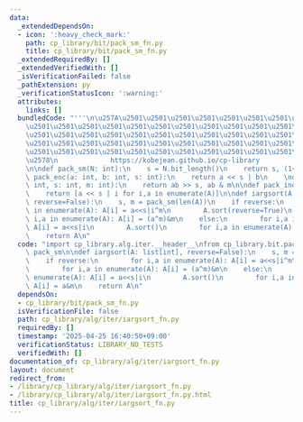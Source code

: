 ```yaml
---
data:
  _extendedDependsOn:
  - icon: ':heavy_check_mark:'
    path: cp_library/bit/pack_sm_fn.py
    title: cp_library/bit/pack_sm_fn.py
  _extendedRequiredBy: []
  _extendedVerifiedWith: []
  _isVerificationFailed: false
  _pathExtension: py
  _verificationStatusIcon: ':warning:'
  attributes:
    links: []
  bundledCode: "'''\n\u257A\u2501\u2501\u2501\u2501\u2501\u2501\u2501\u2501\u2501\u2501\
    \u2501\u2501\u2501\u2501\u2501\u2501\u2501\u2501\u2501\u2501\u2501\u2501\u2501\
    \u2501\u2501\u2501\u2501\u2501\u2501\u2501\u2501\u2501\u2501\u2501\u2501\u2501\
    \u2501\u2501\u2501\u2501\u2501\u2501\u2501\u2501\u2501\u2501\u2501\u2501\u2501\
    \u2501\u2501\u2501\u2501\u2501\u2501\u2501\u2501\u2501\u2501\u2501\u2501\u2501\
    \u2578\n             https://kobejean.github.io/cp-library               \n'''\n\
    \n\ndef pack_sm(N: int):\n    s = N.bit_length()\n    return s, (1<<s)-1\n\ndef\
    \ pack_enc(a: int, b: int, s: int):\n    return a << s | b\n    \ndef pack_dec(ab:\
    \ int, s: int, m: int):\n    return ab >> s, ab & m\n\ndef pack_indices(A, s):\n\
    \    return [a << s | i for i,a in enumerate(A)]\n\ndef iargsort(A: list[int],\
    \ reverse=False):\n    s, m = pack_sm(len(A))\n    if reverse:\n        for i,a\
    \ in enumerate(A): A[i] = a<<s|i^m\n        A.sort(reverse=True)\n        for\
    \ i,a in enumerate(A): A[i] = (a^m)&m\n    else:\n        for i,a in enumerate(A):\
    \ A[i] = a<<s|i\n        A.sort()\n        for i,a in enumerate(A): A[i] = a&m\n\
    \    return A\n"
  code: "import cp_library.alg.iter.__header__\nfrom cp_library.bit.pack_sm_fn import\
    \ pack_sm\n\ndef iargsort(A: list[int], reverse=False):\n    s, m = pack_sm(len(A))\n\
    \    if reverse:\n        for i,a in enumerate(A): A[i] = a<<s|i^m\n        A.sort(reverse=True)\n\
    \        for i,a in enumerate(A): A[i] = (a^m)&m\n    else:\n        for i,a in\
    \ enumerate(A): A[i] = a<<s|i\n        A.sort()\n        for i,a in enumerate(A):\
    \ A[i] = a&m\n    return A\n"
  dependsOn:
  - cp_library/bit/pack_sm_fn.py
  isVerificationFile: false
  path: cp_library/alg/iter/iargsort_fn.py
  requiredBy: []
  timestamp: '2025-04-25 16:40:50+09:00'
  verificationStatus: LIBRARY_NO_TESTS
  verifiedWith: []
documentation_of: cp_library/alg/iter/iargsort_fn.py
layout: document
redirect_from:
- /library/cp_library/alg/iter/iargsort_fn.py
- /library/cp_library/alg/iter/iargsort_fn.py.html
title: cp_library/alg/iter/iargsort_fn.py
---
```

